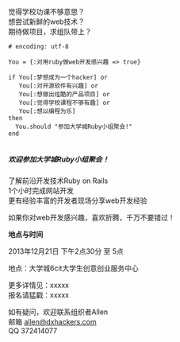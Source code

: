 觉得学校功课不够意思？  
想尝试新鲜的web技术？  
期待做项目，求组队带上？

```
# encoding: utf-8

You = {:对用ruby做web开发感兴趣 => true}

if You[:梦想成为一个hacker] or
   You[:对开源软件有兴趣] or 
   You[:想做出炫酷的产品项目] or
   You[:觉得学校课程不够有趣] or
   You[:想以编程为乐]
then 
  You.should "参加大学城Ruby小组聚会!"
end


```

##### 欢迎参加大学城Ruby小组聚会！

了解前沿开发技术Ruby on Rails  
1个小时完成网站开发  
更有经验丰富的开发者现场分享web开发经验  

如果你对web开发感兴趣，喜欢折腾，千万不要错过！

**地点与时间**

2013年12月21日 下午2点30分 至 5点

地点：大学城6cit大学生创意创业服务中心

更多详情见：xxxxx  
报名请猛戳：xxxxx

如有疑问，欢迎联系组织者Allen  
邮箱 allen@dxhackers.com  
QQ 372414077

